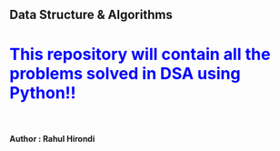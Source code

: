 ## <centre>                      Data Structure & Algorithms </centre>

<h1 style ="color:blue">This repository will contain all the problems solved in DSA using Python!!</h1>
<br><h4>Author : Rahul Hirondi</h4>


